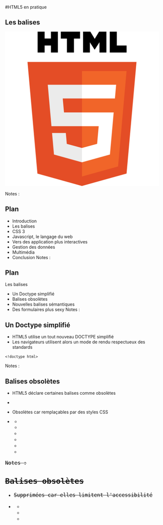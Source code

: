 #HTML5 en pratique

<!-- .slide: class="page-title" -->



## Les balises


![](ressources/images/03_-_Les_balises-image1.png)

Notes :




## Plan

- Introduction
- Les balises
- CSS 3
- Javascript, le langage du web
- Vers des application plus interactives
- Gestion des données
- Multimédia
- Conclusion
Notes :




## Plan
Les balises

- Un Doctype simplifié
- Balises obsolètes
- Nouvelles balises sémantiques
- Des formulaires plus sexy
Notes :




## Un Doctype simplifié

- HTML5 utilise un tout nouveau DOCTYPE simplifié
- Les navigateurs utilisent alors un mode de rendu respectueux des standards

```
<!doctype html>
```

Notes :




## Balises obsolètes

- HTML5 déclare certaines balises comme obsolètes

- 

- Obsolètes car remplaçables par des styles CSS

- 
	- <basefont>
	- <big>
	- <center>
	- <font>
	- <strike>
	- <tt>
Notes :




## Balises obsolètes

- Supprimées car elles limitent l'accessibilité

- 
	- <frame>
	- <frameset>
	- <noframes>

- 

- Retirées car confuses ou remplaçables par d'autres composants

- 
	- <acronym>→<abbr>
	- <applet>→<object>
	- <isindex>→ champ de saisie normal
	- <dir>→ liste non numérotée<ul>
Notes :




## Nouvelles balises sémantiques

- HTML 5 tente d'apporter une dimension sémantique aux balises
- Permet une indexation intelligente
- Facilite la compréhension des documents
- Améliore l'accessibilité

- 

- 5 catégories principales

- 
	- Structure de page
	- Bloc masquable
	- Marqueurs de texte
	- Illustrations
	- Autre
Notes :




## Nouvelles balises sémantiques
Structure de document

- Structure du document

- 
	- section: conteneur générique, visant à grouper les éléments relatifs à un sujet donné
	- article: section auto-contenue, pouvant être extraite du document de manière indépendante (RSS...)
	- header: en-tête de page, de section ou d'article
	- footer: pied de page, conclusion de section ou d'article
	- aside: barre latérale, contenu additionnel relatif à un élément
	- nav: éléments de navigation intra- ou inter-documents
Notes :




## Nouvelles balises sémantiques
Structure de document

```

```

```
HEADER
```

```
ASIDE
```

```
SECTION
```

```
FOOTER
```

```
HEADER
```

```
FOOTER
```

```
ARTICLE
```

```
ARTICLE
```

```
ARTICLE
```

Notes :




## Nouvelles balises sémantiques
Structure de document

```
<header>...</header>

<aside>...</aside>

<section>
<header>...</header>
<article>...</article>
<article>...</article>
<article>...</article>
<footer>...</footer>
</section>

<footer>...</footer>
```

Notes :




## Nouvelles balises sémantiques
Bloc masquable

- Bloc masquable

- 
	- details: Bloc masquable, contenant des informations additionnelles. L'attribut "open" détermine si son contenu est visible
	- summary: Titre d'un bloc<details>

```
<details open>
<summary>Lorem ipsum</summary>
Lorem ipsum dolor sit amet, consectetur adipisicing elit...
</details>
```


![](ressources/images/03_-_Les_balises-image2.png)


![](ressources/images/03_-_Les_balises-image3.png)

Notes :




## Nouvelles balises sémantiques
Marqueurs de texte

- Deux balises permettent d'accorder une signification particulière à une portion de texte

- 
	- mark: attire l'attention sur un extrait de texte, par exemple le résultat d'une recherche, ou un extrait de texte intéressant

- 
	- 

- 
	- time: microformat permettant de spécifier une date. Son attribut facultatifpubdateindique qu'il s'agit de la date de publication de l'article, section, ou document englobant.

```
<time>2009-11-13</time>
<time datetime="2009-11-13" pubdate>13 Novembre</time>

```

```
Cette formation vous est présentée par <mark>Zenika</mark>

```

Notes :




## Nouvelles balises sémantiques
Illustrations

- Pour compléter le texte par une illustration (image, tableau, code source...)

- 
	- figure: encapsule l'illustration et une légende optionnelle
	- figcaption: légende d'illustration

```
<figure>
<img src="zenika.png"/>
<figcaption>Zenika</figcaption>
</figure>

```

Notes :




## Nouvelles balises sémantiques
Illustrations

![](ressources/images/03_-_Les_balises-image4.png)

Notes :




## Nouvelles balises sémantiques
Autres éléments

- Custom data attributes :datasetetdata-*

- 
	- Permettent d'associer des données particulières à un élément du DOM

- 
	- Utilisées par certains frameworks comme jQuery Mobile (data-role="header")

```
<img
src="images/thumbs/picture1.png"
data-fullpath="images/large/picture1.png"
alt="Picture 1"
/>

```

```
$(this).find("img").dataset('fullpath'));

```

Notes :




## Des formulaires plus sexy

- HTML5 propose beaucoup de nouveautés pour les formulaires, facilitant à la fois le travail des développeurs etl'usage des utilisateurs
	- De nouveaux champs, qui se définissent avec la baliseinput
	- De nouveaux attributs, qui permettent de spécifier le comportement des champs :minimum, step, placeholder...
	- De nouveaux éléments :output, keygen, datalist
- Leurs implémentations dépendent des navigateurs

```
<input type="email"/>
```

Notes :




## Des formulaires plus sexy
Nouveaux champs

- Certains champs de saisie se différencient graphiquement

- 
	- <input type="color"/>

- 
	- <input type="date"/>

- 
	- <input type="number"/>

- 
	- <input type="search"/>

- 
	- <input type="range"/>

![](ressources/images/03_-_Les_balises-10000201000000A70000002799EDF81E.png)


![](ressources/images/03_-_Les_balises-10000201000001270000002676E7EF74.png)


![](ressources/images/03_-_Les_balises-10000201000000CB0000002A75AB8917.png)


![](ressources/images/03_-_Les_balises-100002010000012D000000306401704F.png)


![](ressources/images/03_-_Les_balises-10000201000000EA00000024B57EFEE1.png)

Notes :




## Des formulaires plus sexy
Nouveaux champs

- Les autres sont utilisés pour clarifier la sémantique des formulaires
	- 
		- tel
		- week
		- time
		- datetime
		- datetime-local
		- url
		- email
- Leur utilisation offre une validation du contenu
- Cela permet également de charger les claviers correspondants sur des systèmes mobiles

![](ressources/images/03_-_Les_balises-1000020100000080000000808AA57BF2.png)

Notes :




## Des formulaires plus sexy
Nouveaux champs - Exemple

```
<form>
<label>Nom: </label>
<input type="text" name="name"/>
<label>Age: </label>
<input type="number" name="age"/>
<label>Date de naissance: </label>
<input type="date" name="birthday"/>
<label>E-mail: </label>
<input type="email" name="tel"/>
<label>Téléphone: </label>
<input type="tel" name="tel"/>
<label>Site internet: </label>
<input type="url" name="site"/>
<label>Mot de passe: </label>
<input type="password" name="password"/>
</form>
```


![](ressources/images/03_-_Les_balises-10000000000000E3000001D620FEE7EF.png)

Notes :




## Des formulaires plus sexy
Validation

- De nouveaux attributs permettent de contrôler les valeurs, sans utiliser de javascript !

- 
	- Minimum, maximum

- 
	- 

- 
	- Incrément
- Ne fonctionne qu'avec ces types :number,range,date,datetime,datetime-local,month,timeetweek.

```
<input type="number" min="3" max="9"/>
<input type="date" max="2012-06-21"/>
```

```
<input type="number" step="3"/>
<input type="range" step="5"/>
```


![](ressources/images/03_-_Les_balises-100002010000004000000040E136D33F.png)

Notes :




## Des formulaires plus sexy
Validation

- 
	- Validation par expression régulière, bloquant l'envoi des valeurs si le contenu n'est pas valide

- 
	- 

- 
	- Indication si le champ est vide, pratique pour guider les utilisateurs sur la nature du contenu

```
<input type="number" pattern="[1-9]{5}"/>
```

```
<input type="number" placeholder="Entrez votre âge" />
```


![](ressources/images/03_-_Les_balises-10000201000000F70000002892CC1C89.png)

Notes :




## Des formulaires plus sexy
Validation

- 
	- L 'autocomplétion des champs par rapport à l'historique des formulaires précédemment complétés peut faciliter le remplissage
	- L'attribut s'utilise :
		- Avec la baliseformpour indiquer le comportement général
		- Avec la baliseinputpour spécifier le comportement d'un champ particulier

- 
	- 

- 

```
<formautocomplete="on"/>
<input type="email" />
<input type="password" autocomplete="off" />
```


![](ressources/images/03_-_Les_balises-100000000000014300000030A1FA128A.png)

Notes :




## Des formulaires plus sexy
Validation

- 
	- Indication si un champ est requis, bloquant l'envoi des valeurs si aucun contenu n'est présent

- 
	- 

- 
	- Il est possible d'indiquer que la validation n'est pas nécessaire, sur un champ ou sur l'intégralité du formulaire

```
<input type="number"required/>
```

```
<formnovalidate>
<input type="submit"formnovalidate/>
```

Notes :




## Des formulaires plus sexy
Validation

- Un message s'affiche automatiquement si un champ requis n'est pas rempli ou si le contenu n'est pas valide
- Le message dépend de l'implémentation faite par les navigateurs

![](ressources/images/03_-_Les_balises-10000000000001A5000000664AD818AE.png)


![](ressources/images/03_-_Les_balises-10000000000001120000005BF8E9FD7F.png)


![](ressources/images/03_-_Les_balises-100000000000013C0000005F96ADA0DB.png)

Notes :




## Des formulaires plus sexy
Validation

- Quelques lignes de Javascript permettent de définir des règles de validation particulières et ses propres messages

```
…
<input type="password" id="pass1"/>
<input type="password" id="pass2" oninput="check(this)"/>
…
<script>
function check(input) {
if (input.value != document.getElementById('pass1').value){
input.setCustomValidity('Erreur!');
}else{
input.setCustomValidity(''); //reset
}
}
</script>
```

Notes :




## Des formulaires plus sexy
Validation

- C'est particulièrement intéressant lorsque les champs sont interdépendants
- Ce système est bloquant pour la validation du formulaire

![](ressources/images/03_-_Les_balises-100000000000021E000000A3F008910A.png)

Notes :




## Des formulaires plus sexy
Validation - Exemple

```
<formautocomplete="on">
<input type="text" name="name"pattern="[a-zA-z]+"required/>
<input type="number" name="age"min="18" max="120" step="1" required/>
<input type="date"max="2010-01-01"name="birthday"/>
<input type="email"placeholder="email@example.com"name="tel"/>
<input type="tel"placeholder="0600112233"name="tel"/>
<input type="url"placeholder="http://site.com"name="site"/>
<input type="password" name="password" id="pass"autocomplete="off"/>
<input type="password" name="password2" id="pass2"autocomplete="off"/>
<input type="submit" value="submit"/>
<input type="submit"formnovalidatevalue="save"/>
</form>
```

Notes :




## Des formulaires plus sexy
Validation - Exemple

![](ressources/images/03_-_Les_balises-10000000000000CC0000021BC65B1C9F.png)

Notes :




## Des formulaires plus sexy
Nouveaux éléments

- Il est possible de définir des listes d'options avecdatalist

- 
- 
- 
- 
- 
- 

- On peut ensuite l'utiliser avec l'attributlistAttention, les listes peuvent servir à guider l'utilisateur,mais ne l'empêchent pas de saisir d'autres valeurs !

```
<datalist id="pays">
<option value="France">
<option value="Chine">
<option value="Italie">
<option value="Gabon">
<option value="Pérou">
</datalist>
```

```
<input type="search" list="pays"/>

```


![](ressources/images/03_-_Les_balises-image13.png)


![](ressources/images/03_-_Les_balises-100002010000004000000040BF1E36C1.png)

Notes :




## Des formulaires plus sexy
Nouveaux éléments

- Outputest une nouvelle balise qui sert à afficher un résultat
- Elle est pratique pour calculer des valeurs conditionnées par le contenu du formulaire

- 
- 

- 
- 
- 
- 
- 
- 

```
<form oninput="result.value = parseInt(a.value)
+ parseInt(b.value)">

<input type="number" name="a"/>
+
<input type="number" name="b"/>
=
<output for="a b" name="result"/>

```


![](ressources/images/03_-_Les_balises-image14.png)

Notes :




## Des formulaires plus sexy
Nouveaux éléments - Exemple

- 
- 

- 
- 
- 
- 
- 
- 

```
<script>function calculate(){
(...)
if(product=="cookie")result=number;
else if(product=="brownie") result=number*2;
else if(product=="financier")result=number*3;
document.getElementById("price").value=result+"€";
}</script>
<formoninput="calculate()">
(...)<select name="product" id="product">
<option value="cookie">Cookie - 1€</option>
<option value="brownie">Brownie - 2€</option>
<option value="financier">Financier - 3€</option>
</select>
(...)<input type="number" min="0" max="12" id="number"/>
(...)<output for="product number" id="price"></output>
</form>

```


![](ressources/images/03_-_Les_balises-10000000000001690000003A36B77953.png)

Notes :






![](ressources/images/03_-_Les_balises-100002010000010000000100FEF29261.png)

Notes :






![](ressources/images/03_-_Les_balises-1000020100000155000001559C5E5829.png)

Notes :




<!-- .slide: class="page-questions" -->



<!-- .slide: class="page-tp1" -->